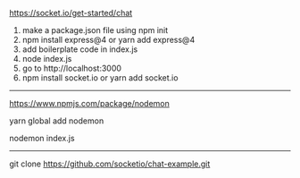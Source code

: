 https://socket.io/get-started/chat

1) make a package.json file using npm init
2) npm install express@4 or yarn add express@4
3) add boilerplate code in index.js
4) node index.js
5) go to http://localhost:3000
6) npm install socket.io or yarn add socket.io

_________________________________________________
https://www.npmjs.com/package/nodemon

yarn global add nodemon

nodemon index.js

__________________________________________________

git clone https://github.com/socketio/chat-example.git